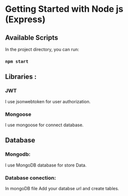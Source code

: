 # Getting Started with Node js (Express)

## Available Scripts

In the project directory, you can run:

### `npm start`

## Libraries :
### JWT
I use jsonwebtoken for user authorization.
### Mongoose 
I use mongoose for connect database.

## Database
### Mongodb:
I use MongoDB database for store Data.
### Database conection:
In mongoDB file Add your databse url and create tables.

